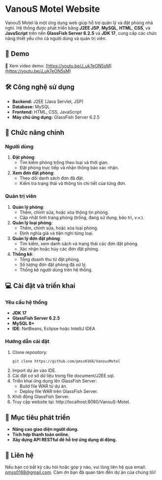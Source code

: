 # VanouS Motel Website

VanouS Motel là một ứng dụng web giúp hỗ trợ quản lý và đặt phòng nhà nghỉ. Hệ thống được phát triển bằng **J2EE JSP**, **MySQL**, **HTML**, **CSS**, và **JavaScript** trên nền **GlassFish Server 6.2.5** và **JDK 17**, cung cấp các chức năng thiết yếu cho cả người dùng và quản trị viên.

## 🎥 Demo  

🔗 Xem video demo: [https://youtu.be/J_uk7eON5sM](https://youtu.be/J_uk7eON5sM)

## 🛠️ Công nghệ sử dụng
- **Backend:** J2EE (Java Servlet, JSP)
- **Database:** MySQL
- **Frontend:** HTML, CSS, JavaScript
- **Máy chủ ứng dụng:** GlassFish Server 6.2.5

## 🌟 Chức năng chính

### **Người dùng**
1. **Đặt phòng**: 
   - Tìm kiếm phòng trống theo loại và thời gian.
   - Đặt phòng trực tiếp và nhận thông báo xác nhận.
2. **Xem đơn đặt phòng**: 
   - Theo dõi danh sách đơn đã đặt.
   - Kiểm tra trạng thái và thông tin chi tiết của từng đơn.

### **Quản trị viên**
1. **Quản lý phòng**:
   - Thêm, chỉnh sửa, hoặc xóa thông tin phòng.
   - Cập nhật tình trạng phòng (trống, đang sử dụng, bảo trì, v.v.).
2. **Quản lý loại phòng**:
   - Thêm, chỉnh sửa, hoặc xóa loại phòng.
   - Định nghĩa giá và tiện nghi từng loại.
3. **Quản lý đơn đặt phòng**:
   - Tìm kiếm, xem danh sách và trạng thái các đơn đặt phòng.
   - Xác nhận hoặc hủy các đơn đặt phòng.
4. **Thống kê**:
   - Tổng doanh thu từ đặt phòng.
   - Số lượng đơn đặt phòng đã xử lý.
   - Thống kê người dùng trên hệ thống.

## 💻 Cài đặt và triển khai

### Yêu cầu hệ thống
- **JDK 17**
- **GlassFish Server 6.2.5**
- **MySQL 8+**
- **IDE**: NetBeans, Eclipse hoặc IntelliJ IDEA

### Hướng dẫn cài đặt
1. Clone repository:  
   ```bash
   git clone https://github.com/pmss0168/VanousMotel
2. Import dự án vào IDE.
3. Cài đặt cơ sở dữ liệu trong file document/J2EE.sql.
4. Triển khai ứng dụng lên GlassFish Server:
    - Build file WAR từ dự án.
    - Deploy file WAR trên GlassFish Server.
5. Khởi động GlassFish Server.
6. Truy cập website tại: http://localhost:8080/VanouS-Motel.

## 🎯 Mục tiêu phát triển
- **Nâng cao giao diện người dùng.**
- **Tích hợp thanh toán online.**
- **Xây dựng API RESTful để hỗ trợ ứng dụng di động.**

## 📩 Liên hệ
Nếu bạn có bất kỳ câu hỏi hoặc góp ý nào, vui lòng liên hệ qua email: pmss0168@gmail.com.
Cảm ơn bạn đã quan tâm đến dự án của chúng tôi!
